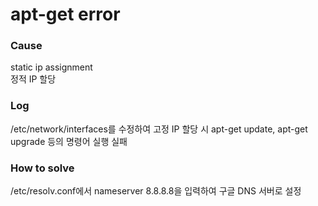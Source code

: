 # apt-get error

### Cause
static ip assignment   
정적 IP 할당

### Log
/etc/network/interfaces를 수정하여 고정 IP 할당 시 apt-get update, apt-get upgrade 등의 명령어 실행 실패

### How to solve
/etc/resolv.conf에서 nameserver 8.8.8.8을 입력하여 구글 DNS 서버로 설정